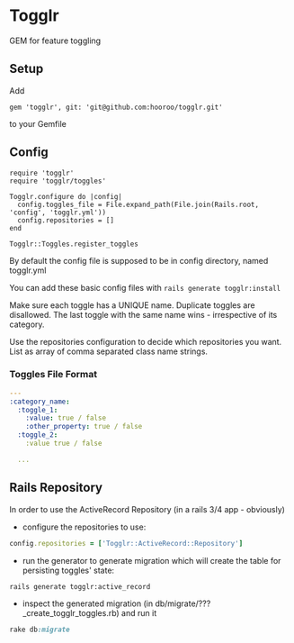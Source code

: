 Togglr
======

GEM for feature toggling

## Setup

Add
```
gem 'togglr', git: 'git@github.com:hooroo/togglr.git'
```
to your Gemfile

## Config

```
require 'togglr'
require 'togglr/toggles'

Togglr.configure do |config|
  config.toggles_file = File.expand_path(File.join(Rails.root, 'config', 'togglr.yml'))
  config.repositories = []
end

Togglr::Toggles.register_toggles
```

By default the config file is supposed to be in config directory, named togglr.yml

You can add these basic config files with `rails generate togglr:install`

Make sure each toggle has a UNIQUE name. Duplicate toggles are disallowed. The last toggle with the same name wins - irrespective of its category.

Use the repositories configuration to decide which repositories you want. List as array of comma separated class name strings.

### Toggles File Format
```yaml
---
:category_name:
  :toggle_1:
    :value: true / false
    :other_property: true / false
  :toggle_2:
    :value true / false

  ...
```

## Rails Repository
In order to use the ActiveRecord Repository (in a rails 3/4 app - obviously)

- configure the repositories to use:
```rb
config.repositories = ['Togglr::ActiveRecord::Repository']
```
- run the generator to generate migration which will create the table for persisting toggles' state:
```sh
rails generate togglr:active_record
```
- inspect the generated migration (in db/migrate/???_create_togglr_toggles.rb) and run it
```rake
rake db:migrate
```
